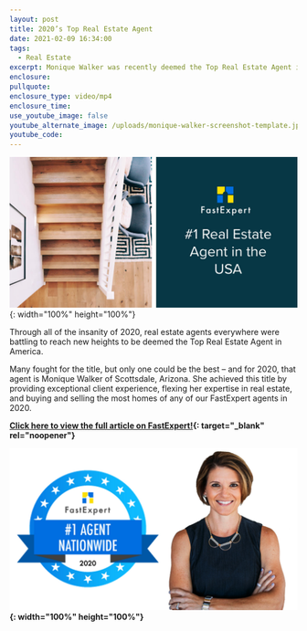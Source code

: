 ```yaml
---
layout: post
title: 2020’s Top Real Estate Agent
date: 2021-02-09 16:34:00
tags:
  - Real Estate
excerpt: Monique Walker was recently deemed the Top Real Estate Agent in America!
enclosure:
pullquote:
enclosure_type: video/mp4
enclosure_time:
use_youtube_image: false
youtube_alternate_image: /uploads/monique-walker-screenshot-template.jpg
youtube_code:
---
```


![](/uploads/unnamed.jpg){: width="100%" height="100%"}

Through all of the insanity of 2020, real estate agents everywhere were battling to reach new heights to be deemed the Top Real Estate Agent in America.&nbsp;

Many fought for the title, but only one could be the best – and for 2020, that agent is Monique Walker of Scottsdale, Arizona. She achieved this title by providing exceptional client experience, flexing her expertise in real estate, and buying and selling the most homes of any of our FastExpert agents in 2020.

**[Click here to view the full article on FastExpert\!](https://www.fastexpert.com/blog/2020s-top-real-estate-agent-monique-walker/){: target="_blank" rel="noopener"}**

**![](/uploads/monique-walker-screenshot-template-1.jpg){: width="100%" height="100%"}**
